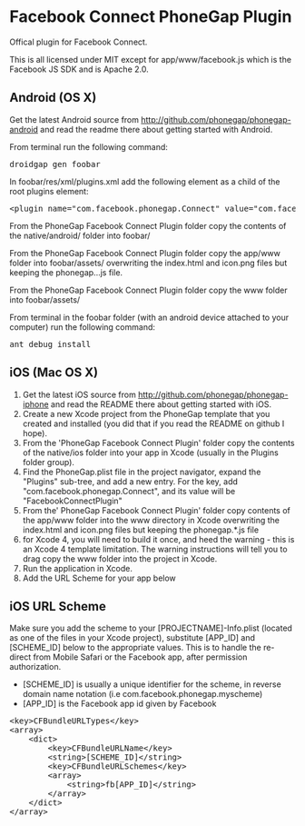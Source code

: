 Facebook Connect PhoneGap Plugin
================================

Offical plugin for Facebook Connect.

This is all licensed under MIT except for app/www/facebook.js which is the Facebook JS SDK and is Apache 2.0.

Android (OS X)
-----------

Get the latest Android source from http://github.com/phonegap/phonegap-android and read the readme there about getting started with Android.

From terminal run the following command:

<pre>
droidgap gen foobar
</pre>

In foobar/res/xml/plugins.xml add the following element as a child of the root plugins element:

<pre>
&lt;plugin name="com.facebook.phonegap.Connect" value="com.facebook.phonegap.Connect" /&gt;
</pre>

From the PhoneGap Facebook Connect Plugin folder copy the contents of the native/android/ folder into foobar/

From the PhoneGap Facebook Connect Plugin folder copy the app/www folder into foobar/assets/ overwriting the index.html and icon.png files but keeping the phonegap...js file.

From the PhoneGap Facebook Connect Plugin folder copy the www folder into foobar/assets/

From terminal in the foobar folder (with an android device attached to your computer) run the following command:

<pre>
ant debug install
</pre>


iOS (Mac OS X)
--------------

1. Get the latest iOS source from http://github.com/phonegap/phonegap-iphone and read the README there about getting started with iOS.
2. Create a new Xcode project from the PhoneGap template that you created and installed (you did that if you read the README on github I hope).
3. From the 'PhoneGap Facebook Connect Plugin' folder copy the contents of the native/ios folder into your app in Xcode (usually in the Plugins folder group).
4. Find the PhoneGap.plist file in the project navigator, expand the "Plugins" sub-tree, and add a new entry. For the key, add "com.facebook.phonegap.Connect", and its value will be "FacebookConnectPlugin"
5. From the' PhoneGap Facebook Connect Plugin' folder copy contents of the app/www folder into the www directory in Xcode overwriting the index.html and icon.png files but keeping the phonegap.*.js file 
6. for Xcode 4, you will need to build it once, and heed the warning - this is an Xcode 4 template limitation. The warning instructions will tell you to drag copy the www folder into the project in Xcode.
7. Run the application in Xcode.
8. Add the URL Scheme for your app below

iOS URL Scheme
-----------

Make sure you add the scheme to your [PROJECTNAME]-Info.plist (located as one of the files in your Xcode project), substitute [APP_ID] and [SCHEME_ID] below to the appropriate values. This is to handle the re-direct from Mobile Safari or the Facebook app, after permission authorization.

* [SCHEME_ID] is usually a unique identifier for the scheme, in reverse domain name notation (i.e com.facebook.phonegap.myscheme)
* [APP_ID] is the Facebook app id given by Facebook

<pre>
&lt;key&gt;CFBundleURLTypes&lt;/key&gt;
&lt;array&gt;
	&lt;dict&gt;
		&lt;key&gt;CFBundleURLName&lt;/key&gt;
		&lt;string&gt;[SCHEME_ID]&lt;/string&gt;
		&lt;key&gt;CFBundleURLSchemes&lt;/key&gt;
		&lt;array&gt;
			&lt;string&gt;fb[APP_ID]&lt;/string&gt;
		&lt;/array&gt;
	&lt;/dict&gt;
&lt;/array&gt;
</pre>